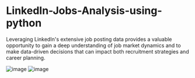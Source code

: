 # LinkedIn-Jobs-Analysis-using-python
Leveraging LinkedIn's extensive job posting data provides a valuable opportunity to gain a deep understanding of job market dynamics and to make data-driven decisions that can impact both recruitment strategies and career planning.

![image](https://github.com/user-attachments/assets/e26035e1-4b68-46ff-925f-630635d2eeb5)
![image](https://github.com/user-attachments/assets/45e24b96-7ccb-42cf-8eea-53e96e44c17b)



